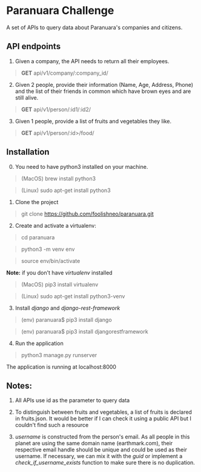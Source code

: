 # Paranuara Challenge

A set of APIs to query data about Paranuara's companies and citizens.

## API endpoints

1. Given a company, the API needs to return all their employees.

> **GET** api/v1/company/:company_id/

2. Given 2 people, provide their information (Name, Age, Address, Phone) and the list of their friends in common which have brown eyes and are still alive.

> **GET** api/v1/person/:id1/:id2/

3. Given 1 people, provide a list of fruits and vegetables they like.

> **GET** api/v1/person/:id>/food/

## Installation

0. You need to have python3 installed on your machine.   
> (MacOS) brew install python3

> (Linux) sudo apt-get install python3 

1. Clone the project
> git clone https://github.com/foolishneo/paranuara.git

2. Create and activate a virtualenv:
> cd paranuara

> python3 -m venv env

> source env/bin/activate

**Note:** if you don't have *virtualenv* installed
> (MacOS) pip3 install virtualenv

> (Linux) sudo apt-get install python3-venv

3. Install *django* and *django-rest-framework*

> (env) paranuara$ pip3 install django

> (env) paranuara$ pip3 install djangorestframework

4. Run the application
> python3 manage.py runserver

The application is running at localhost:8000

## Notes:

1. All APIs use id as the parameter to query data

2. To distinguish between fruits and vegetables, a list of fruits is declared in fruits.json. It would be better if I can check it using a public API but I couldn't find such a resource

3. *username* is constructed from the person's email. As all people in this planet are using the same domain name (earthmark.com), their respective email handle should be unique and could be used as their username. If necessary, we can mix it with the *guid* or implement a *check_if_username_exists* function to make sure there is no duplication.

